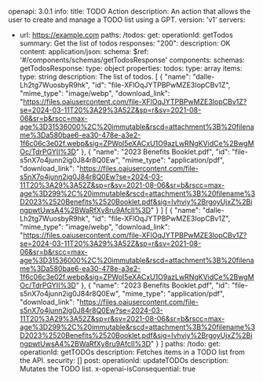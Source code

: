 openapi: 3.0.1
info:
  title: TODO Action
  description: An action that allows the user to create and manage a TODO list using a GPT.
  version: 'v1'
servers:
  - url: https://example.com
paths:
  /todos:
    get:
      operationId: getTodos
      summary: Get the list of todos
      responses:
        "200":
          description: OK
          content:
            application/json:
              schema:
                $ref: '#/components/schemas/getTodosResponse'
components:
  schemas:
    getTodosResponse:
      type: object
      properties:
        todos:
          type: array
          items:
            type: string
          description: The list of todos.
    [
  {
    "name": "dalle-Lh2tg7WuosbyR9hk",
    "id": "file-XFlOqJYTPBPwMZE3IopCBv1Z",
    "mime_type": "image/webp",
    "download_link": "https://files.oaiusercontent.com/file-XFlOqJYTPBPwMZE3IopCBv1Z?se=2024-03-11T20%3A29%3A52Z&sp=r&sv=2021-08-06&sr=b&rscc=max-age%3D31536000%2C%20immutable&rscd=attachment%3B%20filename%3Da580bae6-ea30-478e-a3e2-1f6c06c3e02f.webp&sig=ZPWol5eXACxU1O9azLwRNgKVidCe%2BwgMOc/TdrPGYII%3D"
  },
  {
    "name": "2023 Benefits Booklet.pdf",
    "id": "file-s5nX7o4junn2ig0J84r8Q0Ew",
    "mime_type": "application/pdf",
    "download_link": "https://files.oaiusercontent.com/file-s5nX7o4junn2ig0J84r8Q0Ew?se=2024-03-11T20%3A29%3A52Z&sp=r&sv=2021-08-06&sr=b&rscc=max-age%3D299%2C%20immutable&rscd=attachment%3B%20filename%3D2023%2520Benefits%2520Booklet.pdf&sig=Ivhviy%2BrgoyUjxZ%2BingpwtUwsA4%2BWaRfXy8ru9AfcII%3D"
  }
]
[
  {
    "name": "dalle-Lh2tg7WuosbyR9hk",
    "id": "file-XFlOqJYTPBPwMZE3IopCBv1Z",
    "mime_type": "image/webp",
    "download_link": "https://files.oaiusercontent.com/file-XFlOqJYTPBPwMZE3IopCBv1Z?se=2024-03-11T20%3A29%3A52Z&sp=r&sv=2021-08-06&sr=b&rscc=max-age%3D31536000%2C%20immutable&rscd=attachment%3B%20filename%3Da580bae6-ea30-478e-a3e2-1f6c06c3e02f.webp&sig=ZPWol5eXACxU1O9azLwRNgKVidCe%2BwgMOc/TdrPGYII%3D"
  },
  {
    "name": "2023 Benefits Booklet.pdf",
    "id": "file-s5nX7o4junn2ig0J84r8Q0Ew",
    "mime_type": "application/pdf",
    "download_link": "https://files.oaiusercontent.com/file-s5nX7o4junn2ig0J84r8Q0Ew?se=2024-03-11T20%3A29%3A52Z&sp=r&sv=2021-08-06&sr=b&rscc=max-age%3D299%2C%20immutable&rscd=attachment%3B%20filename%3D2023%2520Benefits%2520Booklet.pdf&sig=Ivhviy%2BrgoyUjxZ%2BingpwtUwsA4%2BWaRfXy8ru9AfcII%3D"
  }
]
paths:
  /todo:
    get:
      operationId: getTODOs
      description: Fetches items in a TODO list from the API.
      security: []
    post:
      operationId: updateTODOs
      description: Mutates the TODO list.
      x-openai-isConsequential: true
